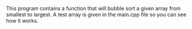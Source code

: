 This program contains a function that will bubble sort a given array from smallest to largest. A test array is given in the main.cpp file so you can see how it works.
